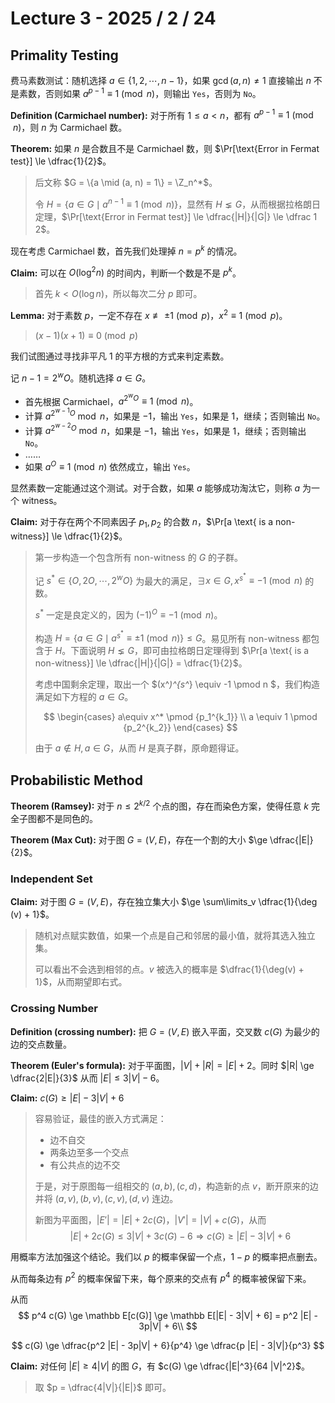 # Lecture 3 - 2025 / 2 / 24

## Primality Testing

费马素数测试：随机选择 $a \in \{1 ,2, \cdots, n-  1\}$，如果 $\gcd(a, n) \ne 1$ 直接输出 $n$ 不是素数，否则如果 $a^{p - 1} \equiv 1 \pmod n$，则输出 `Yes`，否则为 `No`。

**Definition (Carmichael number):** 对于所有 $1 \le a < n$，都有 $a^{p-1} \equiv 1 \pmod n$，则 $n$ 为 Carmichael 数。

**Theorem:** 如果 $n$ 是合数且不是 Carmichael 数，则 $\Pr[\text{Error in Fermat test}] \le \dfrac{1}{2}$。

> 后文称 $G = \{a \mid (a, n) = 1\} = \Z_n^*$。
>
> 令 $H = \{a \in G \mid a ^{n - 1} \equiv 1 \pmod n\}$，显然有 $H \lneq G$，从而根据拉格朗日定理，$\Pr[\text{Error in Fermat test}] \le \dfrac{|H|}{|G|} \le \dfrac 1 2$。

现在考虑 Carmichael 数，首先我们处理掉 $n = p^k$ 的情况。

**Claim:** 可以在 $O(\log^2 n)$ 的时间内，判断一个数是不是 $p^k$。

> 首先 $k < O(\log n)$，所以每次二分 $p$ 即可。

**Lemma:** 对于素数 $p$，一定不存在 $x\not\equiv \pm 1 \pmod p$，$x^2 \equiv 1 \pmod p$。

> $(x - 1)(x + 1) \equiv 0 \pmod p$

我们试图通过寻找非平凡 $1$ 的平方根的方式来判定素数。

记 $n - 1 = 2^w O$。随机选择 $a \in G$。

* 首先根据 Carmichael，$a^{2^w O} \equiv 1 \pmod n$。
* 计算 $a^{2^{w-1} O} \bmod n$，如果是 $-1$，输出 `Yes`，如果是 $1$，继续；否则输出 `No`。
* 计算 $a^{2^{w-2} O} \bmod n$，如果是 $-1$，输出 `Yes`，如果是 $1$，继续；否则输出 `No`。
* ……
* 如果 $a^{O} \equiv 1 \pmod n$ 依然成立，输出 `Yes`。

显然素数一定能通过这个测试。对于合数，如果 $a$ 能够成功淘汰它，则称 $a$ 为一个 witness。

**Claim:** 对于存在两个不同素因子 $p_1, p_2$ 的合数 $n$，$\Pr[a \text{ is a non-witness}] \le \dfrac{1}{2}$。

> 第一步构造一个包含所有 non-witness 的 $G$ 的子群。
> 
> 记 $s^* \in \{O, 2O, \cdots, 2^w O\}$ 为最大的满足，$\exists x \in G, x^{s^*} \equiv -1 \pmod n$ 的数。
> 
> $s^*$ 一定是良定义的，因为 $(-1)^O \equiv -1 \pmod n$。
>
> 构造 $H = \{ a \in G \mid a^{s^*} \equiv \pm 1 \pmod n \} \le G$。易见所有 non-witness 都包含于 $H$。下面说明 $H \lneq G$，即可由拉格朗日定理得到 $\Pr[a \text{ is a non-witness}] \le \dfrac{|H|}{|G|} = \dfrac{1}{2}$。
>
> 考虑中国剩余定理，取出一个 $(x^*)^{s^*} \equiv -1 \pmod n $，我们构造满足如下方程的 $a \in G$。
>
> $$ \begin{cases} a\equiv x^* \pmod {p_1^{k_1}} \\ a \equiv 1 \pmod {p_2^{k_2}} \end{cases} $$
>
> 由于 $a\notin H, a \in G$，从而 $H$ 是真子群，原命题得证。

## Probabilistic Method

**Theorem (Ramsey):** 对于 $n \le 2^{k/2}$ 个点的图，存在而染色方案，使得任意 $k$ 完全子图都不是同色的。

**Theorem (Max Cut):** 对于图 $G = (V, E)$，存在一个割的大小 $\ge \dfrac{|E|}{2}$。

### Independent Set

**Claim:** 对于图 $G = (V, E)$，存在独立集大小 $\ge \sum\limits_v \dfrac{1}{\deg (v) + 1}$。

> 随机对点赋实数值，如果一个点是自己和邻居的最小值，就将其选入独立集。
>
> 可以看出不会选到相邻的点。$v$ 被选入的概率是 $\dfrac{1}{\deg(v) + 1}$，从而期望即右式。

### Crossing Number

**Definition (crossing number):** 把 $G = (V, E)$ 嵌入平面，交叉数 $c(G)$ 为最少的边的交点数量。

**Theorem (Euler's formula):** 对于平面图，$|V| + |R| = |E| + 2$。同时 $|R| \ge \dfrac{2|E|}{3}$ 从而 $|E| \le 3|V| - 6$。

**Claim:** $c(G) \ge |E| - 3|V| + 6$

> 容易验证，最佳的嵌入方式满足：
> * 边不自交
> * 两条边至多一个交点
> * 有公共点的边不交
>
> 于是，对于原图每一组相交的 $(a, b), (c,d)$，构造新的点 $v$，断开原来的边并将 $(a, v), (b, v), (c, v), (d, v)$ 连边。
>
> 新图为平面图，$|E'| = |E| + 2 c(G)$，$|V'| = |V| + c(G)$，从而
> $$ |E| + 2c(G) \le 3 |V| + 3c(G) - 6 \Rightarrow c(G) \ge |E| - 3|V| + 6$$

用概率方法加强这个结论。我们以 $p$ 的概率保留一个点，$1-p$ 的概率把点删去。

从而每条边有 $p^2$ 的概率保留下来，每个原来的交点有 $p^4$ 的概率被保留下来。

从而 
$$ 
p^4 c(G) \ge \mathbb E[c(G)] \ge \mathbb E[|E| - 3|V| + 6] = p^2 |E| - 3p|V| + 6\\
$$

$$
c(G) \ge \dfrac{p^2 |E| - 3p|V| + 6}{p^4} \ge \dfrac{p |E| - 3|V|}{p^3}
$$

**Claim:** 对任何 $|E| \ge 4|V|$ 的图 $G$，有 $c(G) \ge \dfrac{|E|^3}{64 |V|^2}$。

> 取 $p = \dfrac{4|V|}{|E|}$ 即可。